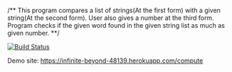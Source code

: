 /**
This program compares a list of strings(At the first form) with a given string(At the second form).
User also gives a number at the third form. Program checks if the given word 
found in the given string list as much as given number.
**/

[![Build Status](https://travis-ci.org/maegwyn/myDemoApp.svg?branch=master)](https://travis-ci.org/maegwyn/myDemoApp)

Demo site: https://infinite-beyond-48139.herokuapp.com/compute
